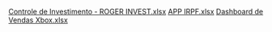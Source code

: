 [Controle de Investimento - ROGER INVEST.xlsx](https://github.com/user-attachments/files/20861980/Controle.de.Investimento.-.ROGER.INVEST.xlsx)
[APP IRPF.xlsx](https://github.com/user-attachments/files/20861984/APP.IRPF.xlsx)
[Dashboard de Vendas Xbox.xlsx](https://github.com/user-attachments/files/20861990/Dashboard.de.Vendas.Xbox.xlsx)

